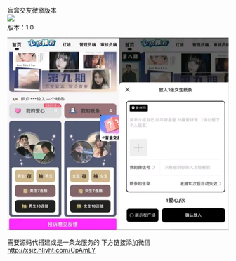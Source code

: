 盲盒交友微擎版本<br>
![](https://img.shields.io/badge/Version-1.0.0-brightgreen.svg)<br/>
版本：1.0<br/>

![](1693422394610.jpg)

需要源码代搭建或是一条龙服务的
下方链接添加微信<br>
http://xsjz.hljyht.com/CpAmLY
